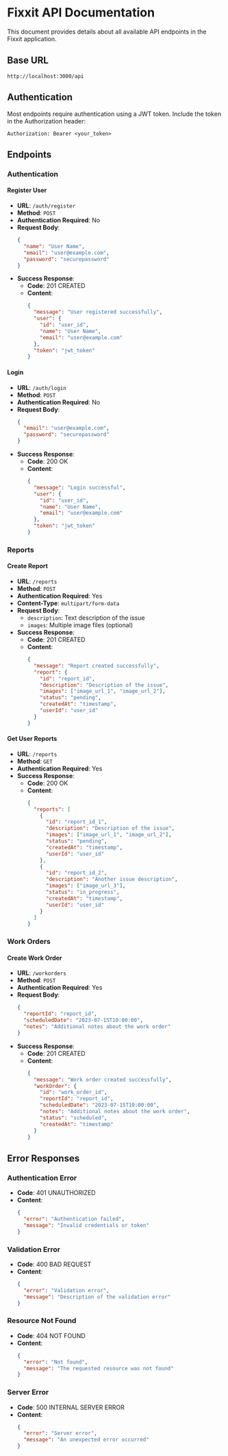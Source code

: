 # Fixxit API Documentation

This document provides details about all available API endpoints in the Fixxit application.

## Base URL

```
http://localhost:3000/api
```

## Authentication

Most endpoints require authentication using a JWT token. Include the token in the Authorization header:

```
Authorization: Bearer <your_token>
```

## Endpoints

### Authentication

#### Register User

- **URL**: `/auth/register`
- **Method**: `POST`
- **Authentication Required**: No
- **Request Body**:
  ```json
  {
    "name": "User Name",
    "email": "user@example.com",
    "password": "securepassword"
  }
  ```
- **Success Response**:
  - **Code**: 201 CREATED
  - **Content**:
    ```json
    {
      "message": "User registered successfully",
      "user": {
        "id": "user_id",
        "name": "User Name",
        "email": "user@example.com"
      },
      "token": "jwt_token"
    }
    ```

#### Login

- **URL**: `/auth/login`
- **Method**: `POST`
- **Authentication Required**: No
- **Request Body**:
  ```json
  {
    "email": "user@example.com",
    "password": "securepassword"
  }
  ```
- **Success Response**:
  - **Code**: 200 OK
  - **Content**:
    ```json
    {
      "message": "Login successful",
      "user": {
        "id": "user_id",
        "name": "User Name",
        "email": "user@example.com"
      },
      "token": "jwt_token"
    }
    ```

### Reports

#### Create Report

- **URL**: `/reports`
- **Method**: `POST`
- **Authentication Required**: Yes
- **Content-Type**: `multipart/form-data`
- **Request Body**:
  - `description`: Text description of the issue
  - `images`: Multiple image files (optional)
- **Success Response**:
  - **Code**: 201 CREATED
  - **Content**:
    ```json
    {
      "message": "Report created successfully",
      "report": {
        "id": "report_id",
        "description": "Description of the issue",
        "images": ["image_url_1", "image_url_2"],
        "status": "pending",
        "createdAt": "timestamp",
        "userId": "user_id"
      }
    }
    ```

#### Get User Reports

- **URL**: `/reports`
- **Method**: `GET`
- **Authentication Required**: Yes
- **Success Response**:
  - **Code**: 200 OK
  - **Content**:
    ```json
    {
      "reports": [
        {
          "id": "report_id_1",
          "description": "Description of the issue",
          "images": ["image_url_1", "image_url_2"],
          "status": "pending",
          "createdAt": "timestamp",
          "userId": "user_id"
        },
        {
          "id": "report_id_2",
          "description": "Another issue description",
          "images": ["image_url_3"],
          "status": "in_progress",
          "createdAt": "timestamp",
          "userId": "user_id"
        }
      ]
    }
    ```

### Work Orders

#### Create Work Order

- **URL**: `/workorders`
- **Method**: `POST`
- **Authentication Required**: Yes
- **Request Body**:
  ```json
  {
    "reportId": "report_id",
    "scheduledDate": "2023-07-15T10:00:00",
    "notes": "Additional notes about the work order"
  }
  ```
- **Success Response**:
  - **Code**: 201 CREATED
  - **Content**:
    ```json
    {
      "message": "Work order created successfully",
      "workOrder": {
        "id": "work_order_id",
        "reportId": "report_id",
        "scheduledDate": "2023-07-15T10:00:00",
        "notes": "Additional notes about the work order",
        "status": "scheduled",
        "createdAt": "timestamp"
      }
    }
    ```

## Error Responses

### Authentication Error

- **Code**: 401 UNAUTHORIZED
- **Content**:
  ```json
  {
    "error": "Authentication failed",
    "message": "Invalid credentials or token"
  }
  ```

### Validation Error

- **Code**: 400 BAD REQUEST
- **Content**:
  ```json
  {
    "error": "Validation error",
    "message": "Description of the validation error"
  }
  ```

### Resource Not Found

- **Code**: 404 NOT FOUND
- **Content**:
  ```json
  {
    "error": "Not found",
    "message": "The requested resource was not found"
  }
  ```

### Server Error

- **Code**: 500 INTERNAL SERVER ERROR
- **Content**:
  ```json
  {
    "error": "Server error",
    "message": "An unexpected error occurred"
  }
  ```